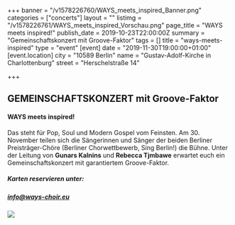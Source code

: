 +++
banner = "/v1578226760/WAYS_meets_inspired_Banner.png"
categories = ["concerts"]
layout = ""
listimg = "/v1578226761/WAYS_meets_inspired_Vorschau.png"
page_title = "WAYS meets inspired!"
publish_date = 2019-10-23T22:00:00Z
summary = "Gemeinschaftskonzert mit Groove-Faktor"
tags = []
title = "ways-meets-inspired"
type = "event"
[event]
date = "2019-11-30T19:00:00+01:00"
[event.location]
city = "10589 Berlin"
name = "Gustav-Adolf-Kirche in Charlottenburg"
street = "Herschelstraße 14"

+++
## GEMEINSCHAFTSKONZERT mit Groove-Faktor

#### WAYS meets inspired!

Das steht für Pop, Soul und Modern Gospel vom Feinsten. Am 30. November teilen sich die Sängerinnen und Sänger der beiden Berliner Preisträger-Chöre (Berliner Chorwettbewerb, Sing Berlin!)  die Bühne. Unter der Leitung von **Gunars Kalnins** und **Rebecca Tjmbawe** erwartet euch ein Gemeinschaftskonzert mit garantiertem Groove-Faktor.

##### Karten reservieren unter:

##### info@ways-choir.eu

![](https://res.cloudinary.com/ways-choir/image/upload/v1582400351/20191130_onstage_xfeoie.jpg)